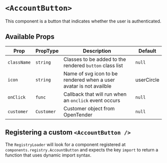 # `<AccountButton>`

This component is a button that indicates whether the user is authenticated.

## Available Props

| Prop        | PropType   | Description                                                        | Default    |
| ----------- | ---------- | ------------------------------------------------------------------ | ---------- |
| `className` | `string`   | Classes to be added to the rendered `button` class list            | `null`     |
| `icon`      | `string`   | Name of svg icon to be rendered when a user avatar is not availble | userCircle |
| `onClick`   | `func`     | Callback that will run when an `onclick` event occurs              | `null`     |
| `customer`  | `Customer` | Customer object from OpenTender                                    | `null`     |

## Registering a custom `<AccountButton />`

The `RegistryLoader` will look for a component registered at `components.registry.AccountButton` and expects the key `import` to return a function that uses dynamic import syntax.
